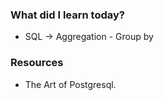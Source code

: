 ### What did I learn today?

- SQL -> Aggregation - Group by

### Resources
- The Art of Postgresql.